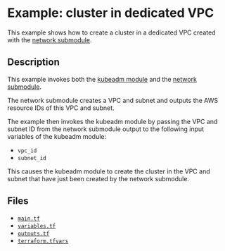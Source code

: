 # Example: cluster in dedicated VPC

This example shows how to create a cluster in a dedicated VPC created with the [network submodule](https://github.com/weibeld/terraform-aw-kubeadm/tree/master/modules/network).

## Description

This example invokes both the [kubeadm module](https://github.com/weibeld/terraform-aws-kubeadm) and the [network submodule](https://github.com/weibeld/terraform-aws-kubeadm/tree/master/modules/network).

The network submodule creates a VPC and subnet and outputs the AWS resource IDs of this VPC and subnet.

The example then invokes the kubeadm module by passing the VPC and subnet ID from the network submodule output to the following input variables of the kubeadm module:

- `vpc_id`
- `subnet_id`

This causes the kubeadm module to create the cluster in the VPC and subnet that have just been created by the network submodule.

## Files

- [`main.tf`](https://github.com/weibeld/terraform-aws-kubeadm/blob/master/examples/ex3-cluster-in-dedicated-vpc/main.tf)
- [`variables.tf`](https://github.com/weibeld/terraform-aws-kubeadm/blob/master/examples/ex3-cluster-in-dedicated-vpc/variables.tf)
- [`outputs.tf`](https://github.com/weibeld/terraform-aws-kubeadm/blob/master/examples/ex3-cluster-in-dedicated-vpc/outputs.tf)
- [`terraform.tfvars`](https://github.com/weibeld/terraform-aws-kubeadm/blob/master/examples/ex3-cluster-in-dedicated-vpc/terraform.tfvars)
